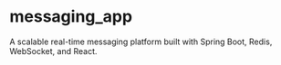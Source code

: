 # messaging_app
A scalable real-time messaging platform built with Spring Boot, Redis, WebSocket, and React.
